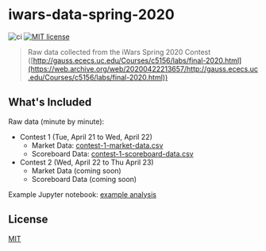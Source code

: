 # iwars-data-spring-2020

![ci](https://github.com/noahbass/iwars-data-spring-2020/workflows/ci/badge.svg)
[![MIT license](https://img.shields.io/github/license/noahbass/iwars-data-spring-2020.svg)](https://opensource.org/licenses/MIT)

> Raw data collected from the iWars Spring 2020 Contest ([http://gauss.ececs.uc.edu/Courses/c5156/labs/final-2020.html](https://web.archive.org/web/20200422213657/http://gauss.ececs.uc.edu/Courses/c5156/labs/final-2020.html))

## What's Included

Raw data (minute by minute):

- Contest 1 (Tue, April 21 to Wed, April 22)
    - Market Data: [contest-1-market-data.csv](contest-1-market-data.csv)
    - Scoreboard Data: [contest-1-scoreboard-data.csv](contest-1-scoreboard-data.csv)
- Contest 2 (Wed, April 22 to Thu April 23)
    - Market Data (coming soon)
    - Scoreboard Data (coming soon)

Example Jupyter notebook: [example analysis](https://colab.research.google.com/drive/1qRH4LXnCEXdRJAzjb7Zxqx01dx0Cxagg)

## License

[MIT](LICENSE)
